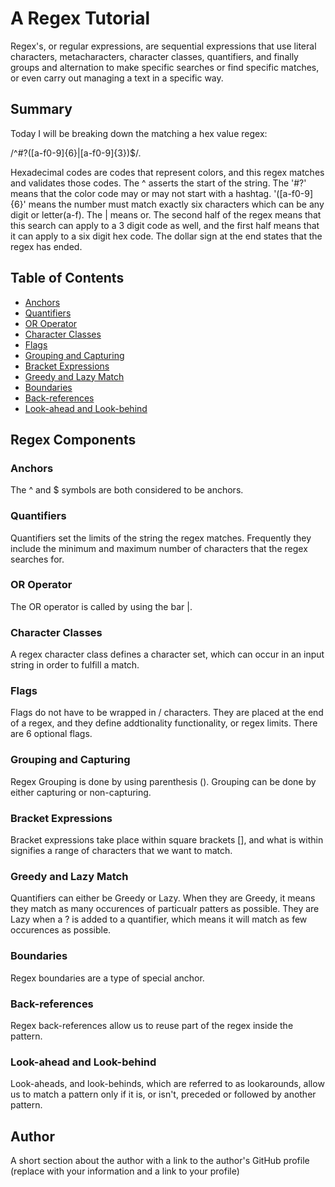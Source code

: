 # A Regex Tutorial 

Regex's, or regular expressions, are sequential expressions that use literal characters, metacharacters, character classes, quantifiers, and finally groups and alternation to make specific searches or find specific matches, or even carry out managing a text in a specific way. 


## Summary

Today I will be breaking down the matching a hex value regex: 

/^#?([a-f0-9]{6}|[a-f0-9]{3})$/. 

 Hexadecimal codes are codes that represent colors, and this regex matches and validates those codes. The ^ asserts the start of the string. The '#?' means that the color code may or may not start with a hashtag. '([a-f0-9]{6}' means the number must match exactly six characters which can be any digit or letter(a-f). The | means or. The second half of the regex means that this search can apply to a 3 digit code as well, and the first half means that it can apply to a six digit hex code. The dollar sign at the end states that the regex has ended. 

## Table of Contents

- [Anchors](#anchors)
- [Quantifiers](#quantifiers)
- [OR Operator](#or-operator)
- [Character Classes](#character-classes)
- [Flags](#flags)
- [Grouping and Capturing](#grouping-and-capturing)
- [Bracket Expressions](#bracket-expressions)
- [Greedy and Lazy Match](#greedy-and-lazy-match)
- [Boundaries](#boundaries)
- [Back-references](#back-references)
- [Look-ahead and Look-behind](#look-ahead-and-look-behind)

## Regex Components

### Anchors
The ^ and $ symbols are both considered to be anchors. 

### Quantifiers
Quantifiers set the limits of the string the regex matches. Frequently they include the minimum and maximum number of characters that the regex searches for.

### OR Operator
The OR operator is called by using the bar |. 

### Character Classes
A regex character class defines a character set, which can occur in an input string in order to fulfill a match. 

### Flags
Flags do not have to be wrapped in / characters. They are placed at the end of a regex, and they define addtionality functionality, or regex limits. There are 6 optional flags. 

### Grouping and Capturing
Regex Grouping is done by using parenthesis (). Grouping can be done by either capturing or non-capturing. 

### Bracket Expressions
Bracket expressions take place within square brackets [], and what is within signifies a range of characters that we want to match.

### Greedy and Lazy Match
Quantifiers can either be Greedy or Lazy. When they are Greedy, it means they match as many occurences of particualr patters as possible. They are Lazy when a ? is added to a quantifier, which means it will match as few occurences as possible. 

### Boundaries
Regex boundaries are a type of special anchor.

### Back-references
Regex back-references allow us to reuse part of the regex inside the pattern. 

### Look-ahead and Look-behind
Look-aheads, and look-behinds, which are referred to as lookarounds, allow us to match a pattern only if it is, or isn't, preceded or followed by another pattern. 

## Author

A short section about the author with a link to the author's GitHub profile (replace with your information and a link to your profile)
